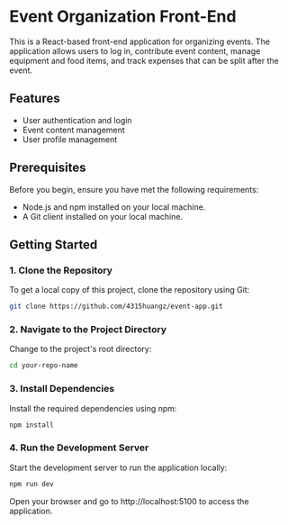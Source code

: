 # Event Organization Front-End

This is a React-based front-end application for organizing events. The application allows users to log in, contribute event content, manage equipment and food items, and track expenses that can be split after the event.

## Features

- User authentication and login
- Event content management
- User profile management

## Prerequisites

Before you begin, ensure you have met the following requirements:

- Node.js and npm installed on your local machine.
- A Git client installed on your local machine.

## Getting Started

### 1. Clone the Repository

To get a local copy of this project, clone the repository using Git:

```bash
git clone https://github.com/4315huangz/event-app.git
```

### 2. Navigate to the Project Directory
Change to the project's root directory:

```bash
cd your-repo-name
```
### 3. Install Dependencies
Install the required dependencies using npm:
```bash
npm install
```
### 4. Run the Development Server
Start the development server to run the application locally:
```bash
npm run dev
```
Open your browser and go to http://localhost:5100 to access the application.

